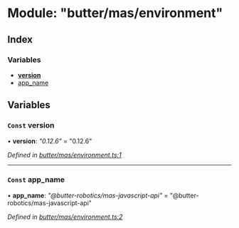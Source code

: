 
# Module: "butter/mas/environment"

## Index

### Variables

* [__version__](_butter_mas_environment_.md#const-__version__)
* [app_name](_butter_mas_environment_.md#const-app_name)

## Variables

### `Const` __version__

• **__version__**: *"0.12.6"* = "0.12.6"

*Defined in [butter/mas/environment.ts:1](https://github.com/butter-robotics/Butter.MAS.JavascriptAPI/blob/8aa5604/butter/mas/environment.ts#L1)*

___

### `Const` app_name

• **app_name**: *"@butter-robotics/mas-javascript-api"* = "@butter-robotics/mas-javascript-api"

*Defined in [butter/mas/environment.ts:2](https://github.com/butter-robotics/Butter.MAS.JavascriptAPI/blob/8aa5604/butter/mas/environment.ts#L2)*

